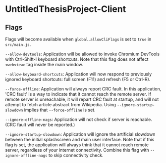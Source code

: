 # UntitledThesisProject-Client

## Flags

Flags will become available when `global.allowCliFlags` is set to `true` in `src/main.js`.

`--allow-devtools`: Application will be allowed to invoke Chromium DevTools with Ctrl-Shift-I keyboard shortcuts. Note that this flag does not affect `<webview>` tag inside the main window.

`--allow-keyboard-shortcuts`: Application will now respond to previously ignored keyboard shortcuts: full screen (F11) and refresh (F5 or Ctrl-R).

`--force-offline`: Application will always report CRC fault. In this application, 'CRC fault' is a way to indicate that it cannot reach the remote server. If remote server is unreachable, it will repart CRC fault at startup, and will not attempt to fetch article abstract from Wikipedia. Using `--ignore-startup-slowdown` implies that `--force-offline` is set.

`--ignore-offline-nags`: Application will not check if server is reachable. (CRC fault will never be reported.)

`--ignore-startup-slowdown`: Application will ignore the artificial slowdown between the initial splashscreen and main user interface. Note that if this flag is set, the application will always think that it cannot reach remote server, regardless of your internet connectivity. Combine this flag with `--ignore-offline-nags` to skip connectivity check.
